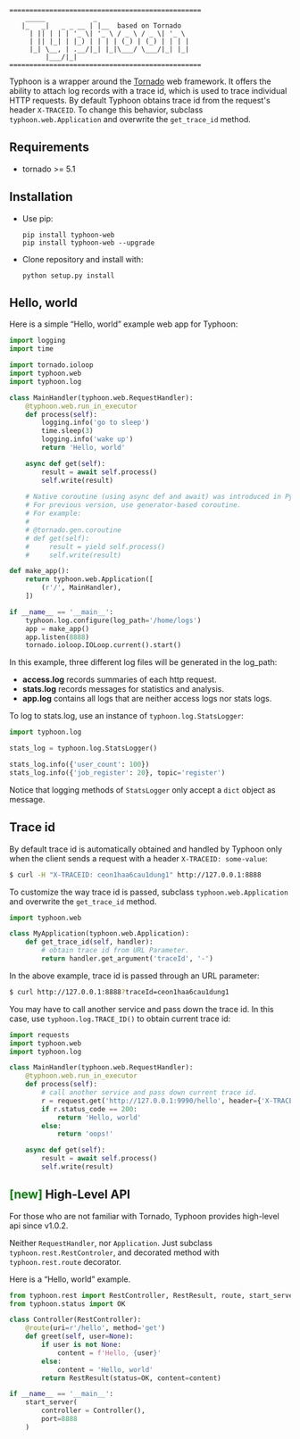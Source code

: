 ```
================================================
    _____            _ 
   |_   _|   _ _ __ | |__  based on Tornado
     | || | | | '_ \| '_ \ / _ \ / _ \| '_ \ 
     | || |_| | |_) | | | | (_) | (_) | | | |
     |_| \__, | .__/|_| |_|\___/ \___/|_| |_|
         |___/|_|
================================================
```

Typhoon is a wrapper around the [Tornado](https://www.tornadoweb.org/en/stable/) web framework. It offers the ability to attach log records with a trace id, which is used to trace individual HTTP requests. By default Typhoon obtains trace id from the request's header `X-TRACEID`. To change this behavior, subclass `typhoon.web.Application` and overwrite the `get_trace_id` method.

## Requirements
- tornado >= 5.1
  
## Installation
- Use pip:
  ```
  pip install typhoon-web
  pip install typhoon-web --upgrade
  ```
- Clone repository and install with:
  ```
  python setup.py install
  ```

## Hello, world

Here is a simple “Hello, world” example web app for Typhoon:
```python
import logging
import time

import tornado.ioloop
import typhoon.web
import typhoon.log

class MainHandler(typhoon.web.RequestHandler):
    @typhoon.web.run_in_executor
    def process(self):
        logging.info('go to sleep')
        time.sleep(3)
        logging.info('wake up')
        return 'Hello, world'

    async def get(self):
        result = await self.process()
        self.write(result)
    
    # Native coroutine (using async def and await) was introduced in Python 3.5.
    # For previous version, use generator-based coroutine. 
    # For example:
    #
    # @tornado.gen.coroutine
    # def get(self):
    #     result = yield self.process()
    #     self.write(result)

def make_app():
    return typhoon.web.Application([
        (r'/', MainHandler),
    ])

if __name__ == '__main__':
    typhoon.log.configure(log_path='/home/logs')
    app = make_app()
    app.listen(8888)
    tornado.ioloop.IOLoop.current().start()
```
In this example, three different log files will be generated in the log_path:
- **access.log** records summaries of each http request.
- **stats.log** records messages for statistics and analysis.
- **app.log** contains all logs that are neither access logs nor stats logs.

To log to stats.log, use an instance of `typhoon.log.StatsLogger`:
```python
import typhoon.log

stats_log = typhoon.log.StatsLogger()

stats_log.info({'user_count': 100})
stats_log.info({'job_register': 20}, topic='register')
```
Notice that logging methods of `StatsLogger` only accept a `dict` object as message.

## Trace id
By default trace id is automatically obtained and handled by Typhoon only when the client sends a request with a header `X-TRACEID: some-value`:
```bash
$ curl -H "X-TRACEID: ceon1haa6cau1dung1" http://127.0.0.1:8888
```

To customize the way trace id is passed, subclass `typhoon.web.Application` and overwrite the `get_trace_id` method.
```python
import typhoon.web

class MyApplication(typhoon.web.Application):
    def get_trace_id(self, handler):
        # obtain trace id from URL Parameter.
        return handler.get_argument('traceId', '-')
```
In the above example, trace id is passed through an URL parameter:
```bash
$ curl http://127.0.0.1:8888?traceId=ceon1haa6cau1dung1
```

You may have to call another service and pass down the trace id. In this case, use `typhoon.log.TRACE_ID()` to obtain current trace id:
```python
import requests
import typhoon.web
import typhoon.log

class MainHandler(typhoon.web.RequestHandler):
    @typhoon.web.run_in_executor
    def process(self):
        # call another service and pass down current trace id.
        r = request.get('http://127.0.0.1:9990/hello', header={'X-TRACEID': typhoon.log.TRACE_ID()})
        if r.status_code == 200:
            return 'Hello, world'
        else:
            return 'oops!'

    async def get(self):
        result = await self.process()
        self.write(result)
```

## <font color='green'>**[new]**</font> High-Level API
For those who are not familiar with Tornado, Typhoon provides high-level api since v1.0.2. 

Neither `RequestHandler`, nor `Application`. Just subclass `typhoon.rest.RestControler`, and decorated method with `typhoon.rest.route` decorator.

Here is a “Hello, world” example.
```python
from typhoon.rest import RestController, RestResult, route, start_server
from typhoon.status import OK

class Controller(RestController):
    @route(uri=r'/hello', method='get')
    def greet(self, user=None):
        if user is not None:
            content = f'Hello, {user}'
        else:
            content = 'Hello, world'
        return RestResult(status=OK, content=content)

if __name__ == '__main__':
    start_server(
        controller = Controller(),
        port=8888
    )
```
